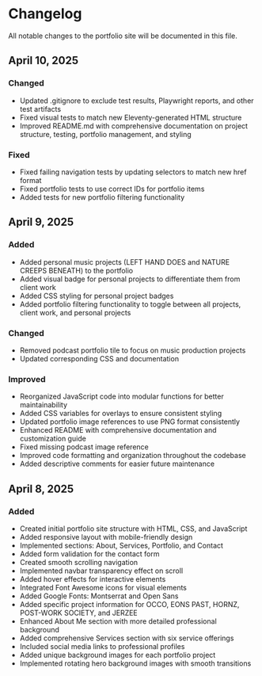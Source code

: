 # Changelog

All notable changes to the portfolio site will be documented in this file.

## April 10, 2025

### Changed
- Updated .gitignore to exclude test results, Playwright reports, and other test artifacts
- Fixed visual tests to match new Eleventy-generated HTML structure
- Improved README.md with comprehensive documentation on project structure, testing, portfolio management, and styling

### Fixed
- Fixed failing navigation tests by updating selectors to match new href format
- Fixed portfolio tests to use correct IDs for portfolio items
- Added tests for new portfolio filtering functionality

## April 9, 2025

### Added

- Added personal music projects (LEFT HAND DOES and NATURE CREEPS BENEATH) to the portfolio
- Added visual badge for personal projects to differentiate them from client work
- Added CSS styling for personal project badges
- Added portfolio filtering functionality to toggle between all projects, client work, and personal projects

### Changed

- Removed podcast portfolio tile to focus on music production projects
- Updated corresponding CSS and documentation

### Improved

- Reorganized JavaScript code into modular functions for better maintainability
- Added CSS variables for overlays to ensure consistent styling
- Updated portfolio image references to use PNG format consistently
- Enhanced README with comprehensive documentation and customization guide
- Fixed missing podcast image reference
- Improved code formatting and organization throughout the codebase
- Added descriptive comments for easier future maintenance

## April 8, 2025

### Added

- Created initial portfolio site structure with HTML, CSS, and JavaScript
- Added responsive layout with mobile-friendly design
- Implemented sections: About, Services, Portfolio, and Contact
- Added form validation for the contact form
- Created smooth scrolling navigation
- Implemented navbar transparency effect on scroll
- Added hover effects for interactive elements
- Integrated Font Awesome icons for visual elements
- Added Google Fonts: Montserrat and Open Sans
- Added specific project information for OCCO, EONS PAST, HORNZ, POST-WORK SOCIETY, and JERZEE
- Enhanced About Me section with more detailed professional background
- Added comprehensive Services section with six service offerings
- Included social media links to professional profiles
- Added unique background images for each portfolio project
- Implemented rotating hero background images with smooth transitions
